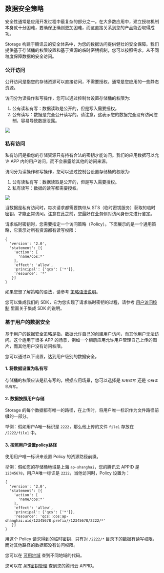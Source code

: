 ## 数据安全策略

安全性通常是应用开发过程中最复杂的部分之一。在大多数应用中，建立授权机制本身就十分困难，要确保正确则更加困难，而这直接关系到您的产品能否取得成功。

Storage 构建于腾讯云的安全体系中，为您的数据访问提供健壮的安全保障。我们提供基于存储桶的权限设置和基于资源的临时密钥机制，您可以按照需求，从不同粒度保障数据的安全访问。

### 公开访问

公开访问是指您的存储资源可以直接访问，不需要授权。通常是您应用的一些静态资源。

访问分为读操作和写操作，您可以通过控制台设置存储桶的权限为:

1. 公有读私有写：数据读取是公开的，但是写入需要授权。
2. 公有读写：数据是完全公开读写的。请注意，这表示您的数据完全没有访问控制，容易导致数据泄露。

![](https://mc.qcloudimg.com/static/img/534ddc525229f91b75ab6d0a7290dacb/image.png)


### 私有访问

私有访问是指您的存储资源只有持有合法的密钥才能访问。我们的应用数据可以允许 APP 内的用户访问，而不会暴露给其他的访问来源。

访问分为读操作和写操作，您可以通过控制台设置存储桶的权限为:

1. 公有读私有写：数据读取是公开的，但是写入需要授权。
2. 私有读写：数据的读写都需要授权。

![](https://mc.qcloudimg.com/static/img/534ddc525229f91b75ab6d0a7290dacb/image.png)

当数据是私有访问时，每次请求都需要携带从 STS（临时密钥服务）获取的临时密钥，才能正常访问。注意在此之前，您最好在业务侧对访问身份先进行鉴定。

请求临时密钥时，您需要指定一个访问策略（Policy）。下面展示的是一个通用策略，它表示对所有资源都有读写权限：

```
{
  'version': '2.0',
  'statement': [{
    'action': [
      'name/cos:*'
    ],
    'effect': 'allow',
    'principal': {'qcs': ['*']},
    'resource': '*'
   }]
}
```

如果您想了解策略的语法，请参考 [策略语法说明](https://cloud.tencent.com/document/product/598/10603)。

您可以集成我们的 SDK，它为您实现了请求临时密钥的过程，请参考 [用户访问控制]() 里面关于集成 SDK 的说明。


### 基于用户的数据安全

基于用户的数据安全策略是指，数据允许自己的创建用户访问，而其他用户无法访问。这个适用于很多 APP 的场景，例如一个相册应用允许用户管理自己上传的图片，而其他用户没有访问权限。

您可以通过以下设置，达到用户级别的数据安全。

#### 1. 将数据设置为私有写

存储桶的权限应该是私有写的，根据应用场景，您可以选择是 `私有读写` 还是 `公有读私有写`。

#### 2. 数据按照用户存储

Storage 的每个数据都有唯一的路径，在上传时，将用户唯一标识作为文件路径前缀的一部分。

举例：假如用户A唯一标识是 `2222`，那么他上传的文件 `file1` 存放在 `/2222/file1` 中。

#### 3. 按照用户设置policy路径

使用用户唯一标识来设置 Policy 的资源路径前缀。

举例：假如您的存储桶地域是上海 `ap-shanghai`，您的腾讯云 APPID 是 `12345678`，用户A唯一标识是 `2222`，当他访问时，Policy 设置为：

```
{
  'version': '2.0',
  'statement': [{
    'action': [
      'name/cos:*'
    ],
    'effect': 'allow',
    'principal': {'qcs': ['*']},
    'resource': 'qcs::cos:ap-shanghai:uid/12345678:prefix//12345678/2222/*'
   }]
}
```

用这个 Policy 请求得到的临时密钥，只有对 `/2222/*` 目录下的数据有读写权限，而对其他路径的数据都没有访问权限。

您可以在 [可用地域](https://cloud.tencent.com/document/product/436/6224) 查到不同地域的代码。

您可以在 [API密钥管理](https://console.cloud.tencent.com/cam/capi) 查到您的腾讯云 APPID。






